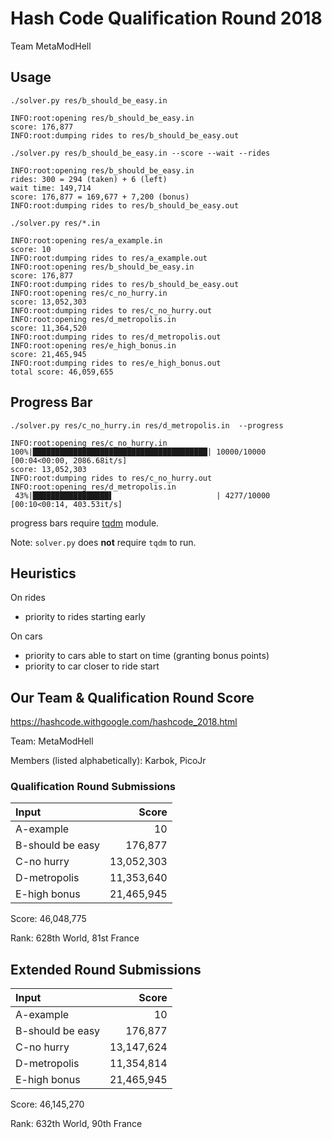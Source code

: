 # Hash Code Qualification Round 2018

Team MetaModHell

## Usage

`./solver.py res/b_should_be_easy.in`

```
INFO:root:opening res/b_should_be_easy.in
score: 176,877
INFO:root:dumping rides to res/b_should_be_easy.out
```

`./solver.py res/b_should_be_easy.in --score --wait --rides`

```
INFO:root:opening res/b_should_be_easy.in
rides: 300 = 294 (taken) + 6 (left)
wait time: 149,714
score: 176,877 = 169,677 + 7,200 (bonus)
INFO:root:dumping rides to res/b_should_be_easy.out
```

`./solver.py res/*.in`

```
INFO:root:opening res/a_example.in
score: 10
INFO:root:dumping rides to res/a_example.out
INFO:root:opening res/b_should_be_easy.in
score: 176,877
INFO:root:dumping rides to res/b_should_be_easy.out
INFO:root:opening res/c_no_hurry.in
score: 13,052,303
INFO:root:dumping rides to res/c_no_hurry.out
INFO:root:opening res/d_metropolis.in
score: 11,364,520
INFO:root:dumping rides to res/d_metropolis.out
INFO:root:opening res/e_high_bonus.in
score: 21,465,945
INFO:root:dumping rides to res/e_high_bonus.out
total score: 46,059,655
```

## Progress Bar

`./solver.py res/c_no_hurry.in res/d_metropolis.in  --progress `

```
INFO:root:opening res/c_no_hurry.in
100%|███████████████████████████████████████| 10000/10000 [00:04<00:00, 2086.68it/s]
score: 13,052,303
INFO:root:dumping rides to res/c_no_hurry.out
INFO:root:opening res/d_metropolis.in
 43%|█████████████████▌                       | 4277/10000 [00:10<00:14, 403.53it/s]
```

progress bars require [tqdm](https://github.com/tqdm/tqdm) module.

Note: `solver.py` does **not** require `tqdm` to run.


## Heuristics

On rides

* priority to rides starting early

On cars

* priority to cars able to start on time (granting bonus points)
* priority to car closer to ride start

## Our Team & Qualification Round Score

<https://hashcode.withgoogle.com/hashcode_2018.html>

Team: MetaModHell

Members (listed alphabetically): Karbok, PicoJr

### Qualification Round Submissions

| Input            |  Score     |
|:-----------------|-----------:|
| A-example        | 10         |
| B-should be easy | 176,877    |
| C-no hurry       | 13,052,303 |
| D-metropolis     | 11,353,640 |
| E-high bonus     | 21,465,945 |

Score: 46,048,775

Rank: 628th World, 81st France

## Extended Round Submissions

| Input            |  Score     |
|:-----------------|-----------:|
| A-example        | 10         |
| B-should be easy | 176,877    |
| C-no hurry       | 13,147,624 |
| D-metropolis     | 11,354,814 |
| E-high bonus     | 21,465,945 |

Score: 46,145,270

Rank: 632th World, 90th France
